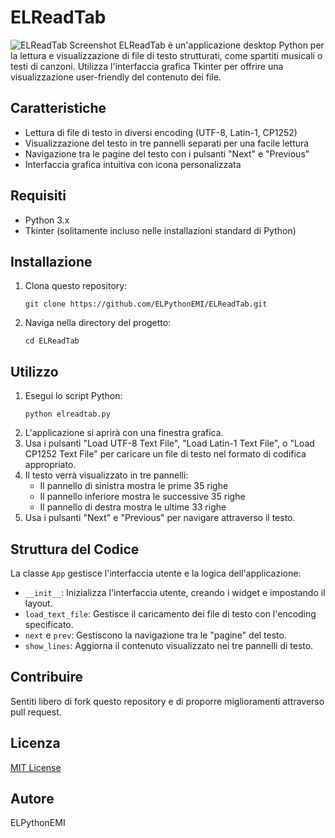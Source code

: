 # ELReadTab
![ELReadTab Screenshot](elreadtasb.png)
ELReadTab è un'applicazione desktop Python per la lettura e visualizzazione di file di testo strutturati, come spartiti musicali o testi di canzoni. Utilizza l'interfaccia grafica Tkinter per offrire una visualizzazione user-friendly del contenuto dei file.

## Caratteristiche

- Lettura di file di testo in diversi encoding (UTF-8, Latin-1, CP1252)
- Visualizzazione del testo in tre pannelli separati per una facile lettura
- Navigazione tra le pagine del testo con i pulsanti "Next" e "Previous"
- Interfaccia grafica intuitiva con icona personalizzata

## Requisiti

- Python 3.x
- Tkinter (solitamente incluso nelle installazioni standard di Python)

## Installazione

1. Clona questo repository:
   ```
   git clone https://github.com/ELPythonEMI/ELReadTab.git
   ```
2. Naviga nella directory del progetto:
   ```
   cd ELReadTab
   ```

## Utilizzo

1. Esegui lo script Python:
   ```
   python elreadtab.py
   ```
2. L'applicazione si aprirà con una finestra grafica.
3. Usa i pulsanti "Load UTF-8 Text File", "Load Latin-1 Text File", o "Load CP1252 Text File" per caricare un file di testo nel formato di codifica appropriato.
4. Il testo verrà visualizzato in tre pannelli:
   - Il pannello di sinistra mostra le prime 35 righe
   - Il pannello inferiore mostra le successive 35 righe
   - Il pannello di destra mostra le ultime 33 righe
5. Usa i pulsanti "Next" e "Previous" per navigare attraverso il testo.

## Struttura del Codice

La classe `App` gestisce l'interfaccia utente e la logica dell'applicazione:

- `__init__`: Inizializza l'interfaccia utente, creando i widget e impostando il layout.
- `load_text_file`: Gestisce il caricamento dei file di testo con l'encoding specificato.
- `next` e `prev`: Gestiscono la navigazione tra le "pagine" del testo.
- `show_lines`: Aggiorna il contenuto visualizzato nei tre pannelli di testo.

## Contribuire

Sentiti libero di fork questo repository e di proporre miglioramenti attraverso pull request.

## Licenza

[MIT License](https://opensource.org/licenses/MIT)

## Autore

ELPythonEMI
